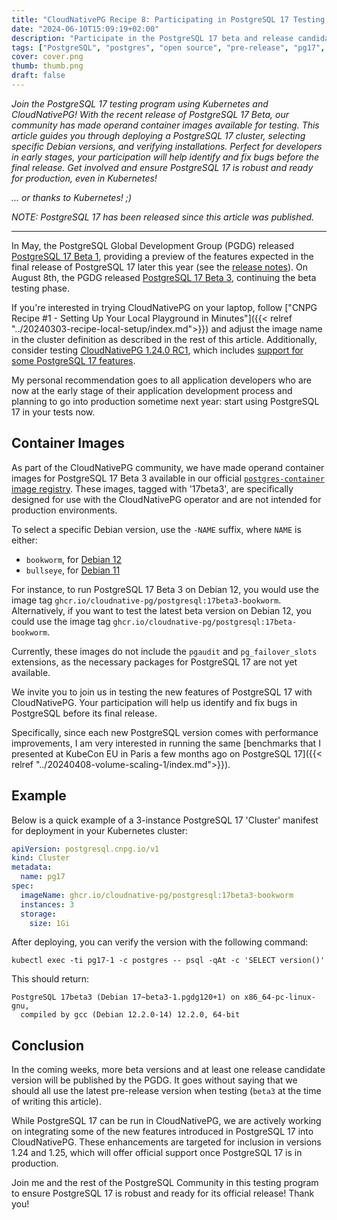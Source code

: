 ```yaml
---
title: "CloudNativePG Recipe 8: Participating in PostgreSQL 17 Testing Program in Kubernetes"
date: "2024-06-10T15:09:19+02:00"
description: "Participate in the PostgreSQL 17 beta and release candidate program using Kubernetes and CloudNativePG"
tags: ["PostgreSQL", "postgres", "open source", "pre-release", "pg17", "beta", "release candidate", "PostgreSQL 17", "Beta 3", "CloudNativePG", "Kubernetes", "PGDG", "Operand container images", "Postgres container", "Image registry", "17beta3", "17", "Debian 12", "Bookworm", "Debian 11", "Bullseye", "pgaudit", "pg_failover_slots", "Testing program", "Performance improvements", "Benchmarks", "Release candidate"]
cover: cover.png
thumb: thumb.png
draft: false
---
```


_Join the PostgreSQL 17 testing program using Kubernetes and CloudNativePG!
With the recent release of PostgreSQL 17 Beta, our community has made operand
container images available for testing. This article guides you through
deploying a PostgreSQL 17 cluster, selecting specific Debian versions, and
verifying installations. Perfect for developers in early stages, your
participation will help identify and fix bugs before the final release. Get
involved and ensure PostgreSQL 17 is robust and ready for production, even in
Kubernetes!_


_... or thanks to Kubernetes! ;)_

<!--more-->

_NOTE: PostgreSQL 17 has been released since this article was published._
<!--
_NOTE: this article has been updated on August 14, 2024 with PostgreSQL Beta 3
and the most recent versions of `kind` and `cloudnative-pg`._
-->


---

In May, the PostgreSQL Global Development Group (PGDG) released [PostgreSQL 17 Beta 1](https://www.postgresql.org/about/news/postgresql-17-beta-1-released-2865/),
providing a preview of the features expected in the final release of PostgreSQL
17 later this year (see the [release notes](https://www.postgresql.org/docs/17/release-17.html)).
On August 8th, the PGDG released [PostgreSQL 17 Beta 3](https://www.postgresql.org/about/news/postgresql-164-158-1413-1316-1220-and-17-beta-3-released-2910/),
continuing the beta testing phase.

If you're interested in trying CloudNativePG on your laptop, follow
["CNPG Recipe #1 - Setting Up Your Local Playground in Minutes"]({{< relref "../20240303-recipe-local-setup/index.md">}})
and adjust the image name in the cluster definition as described in the rest of
this article.
Additionally, consider testing [CloudNativePG 1.24.0 RC1](https://cloudnative-pg.io/documentation/preview/installation_upgrade/),
which includes [support for some PostgreSQL 17 features](https://cloudnative-pg.io/releases/cloudnative-pg-1-24.0-rc1-released/).

My personal recommendation goes to all application developers who are now at
the early stage of their application development process and planning to go
into production sometime next year: start using PostgreSQL 17 in your tests
now.

## Container Images

As part of the CloudNativePG community, we have made operand container images
for PostgreSQL 17 Beta 3 available in our official
[`postgres-container` image registry](https://github.com/cloudnative-pg/postgres-containers/pkgs/container/postgresql).
These images, tagged with '17beta3', are specifically designed for use
with the CloudNativePG operator and are not intended for production
environments.

To select a specific Debian version, use the `-NAME` suffix, where `NAME` is
either:

- `bookworm`, for [Debian 12](https://www.debian.org/releases/bookworm/)
- `bullseye`, for [Debian 11](https://www.debian.org/releases/bullseye/)

For instance, to run PostgreSQL 17 Beta 3 on Debian 12, you would use the image
tag `ghcr.io/cloudnative-pg/postgresql:17beta3-bookworm`.
Alternatively, if you want to test the latest beta version on Debian 12, you
could use the image tag `ghcr.io/cloudnative-pg/postgresql:17beta-bookworm`.

Currently, these images do not include the `pgaudit` and `pg_failover_slots`
extensions, as the necessary packages for PostgreSQL 17 are not yet available.

We invite you to join us in testing the new features of PostgreSQL 17 with
CloudNativePG. Your participation will help us identify and fix bugs in
PostgreSQL before its final release.

Specifically, since each new PostgreSQL version comes with performance
improvements, I am very interested in running the same
[benchmarks that I presented at KubeCon EU in Paris a few months ago on PostgreSQL 17]({{< relref "../20240408-volume-scaling-1/index.md">}}).

## Example

Below is a quick example of a 3-instance PostgreSQL 17 'Cluster' manifest for
deployment in your Kubernetes cluster:

```yaml
apiVersion: postgresql.cnpg.io/v1
kind: Cluster
metadata:
  name: pg17
spec:
  imageName: ghcr.io/cloudnative-pg/postgresql:17beta3-bookworm
  instances: 3
  storage:
    size: 1Gi
```

After deploying, you can verify the version with the following command:

```shell
kubectl exec -ti pg17-1 -c postgres -- psql -qAt -c 'SELECT version()'
```

This should return:

```console
PostgreSQL 17beta3 (Debian 17~beta3-1.pgdg120+1) on x86_64-pc-linux-gnu,
  compiled by gcc (Debian 12.2.0-14) 12.2.0, 64-bit
```

## Conclusion

In the coming weeks, more beta versions and at least one release candidate
version will be published by the PGDG. It goes without saying that we should
all use the latest pre-release version when testing (`beta3` at the time of
writing this article).

While PostgreSQL 17 can be run in CloudNativePG, we are actively working on
integrating some of the new features introduced in PostgreSQL 17 into
CloudNativePG. These enhancements are targeted for inclusion in versions 1.24
and 1.25, which will offer official support once PostgreSQL 17 is in
production.

Join me and the rest of the PostgreSQL Community in this testing program to
ensure PostgreSQL 17 is robust and ready for its official release! Thank you!

